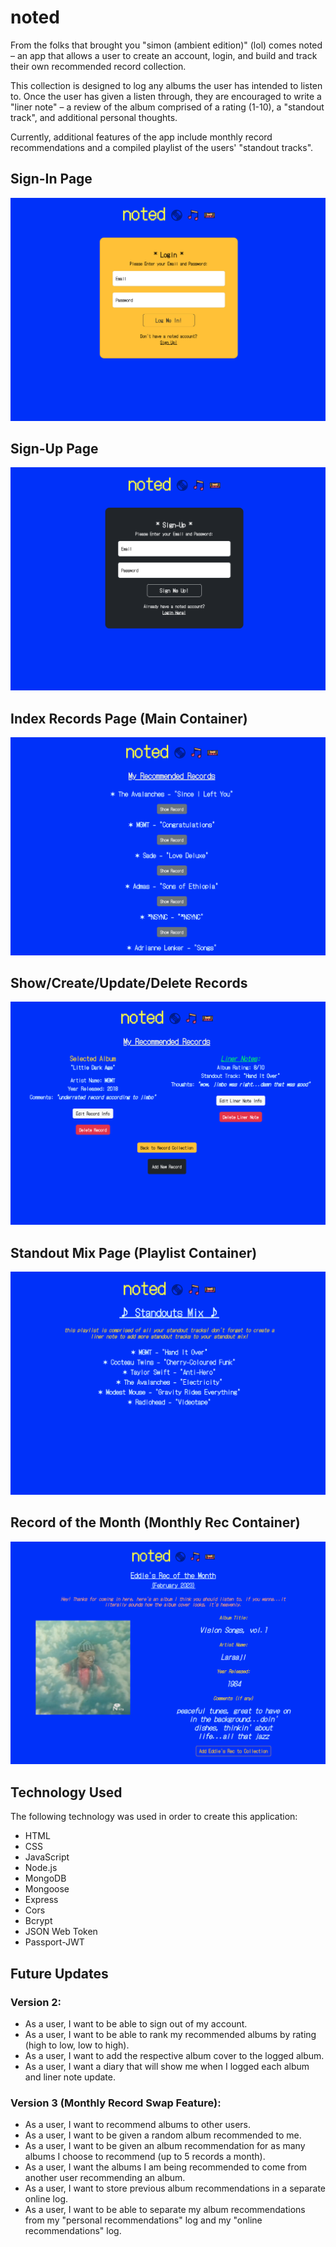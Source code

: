 # noted

From the folks that brought you "simon (ambient edition)" (lol) comes noted – an app that allows a user to create an account, login, and build and track their own recommended record collection. 

This collection is designed to log any albums the user has intended to listen to. Once the user has given a listen through, they are encouraged to write a "liner note" – a review of the album comprised of a rating (1-10), a "standout track", and additional personal thoughts. 

Currently, additional features of the app include monthly record recommendations and a compiled playlist of the users' "standout tracks".

## Sign-In Page

![Sign-In Page](/images/noted-login.png)

## Sign-Up Page

![Sign-Up Page](/images/noted-sign-up.png)

## Index Records Page (Main Container)

![Index Records Page](/images/noted-index-records.png)

## Show/Create/Update/Delete Records

![Show/Create/Update/Delete Records](/images/noted-show-create-update-delete.png)

## Standout Mix Page (Playlist Container)

![Standout Mix](/images/noted-mix.png)

## Record of the Month (Monthly Rec Container)

![Record of the Month](/images/noted-monthly-rec.png)

## Technology Used

The following technology was used in order to create this application:

* HTML
* CSS
* JavaScript
* Node.js
* MongoDB
* Mongoose
* Express
* Cors
* Bcrypt
* JSON Web Token
* Passport-JWT

## Future Updates

### Version 2:
- As a user, I want to be able to sign out of my account.
- As a user, I want to be able to rank my recommended albums by rating (high to low, low to high).
- As a user, I want to add the respective album cover to the logged album.
- As a user, I want a diary that will show me when I logged each album and liner note update.

### Version 3 (Monthly Record Swap Feature):
- As a user, I want to recommend albums to other users.
- As a user, I want to be given a random album recommended to me.
- As a user, I want to be given an album recommendation for as many albums I choose to recommend (up to 5 records a month).
- As a user, I want the albums I am being recommended to come from another user recommending an album.
- As a user, I want to store previous album recommendations in a separate online log.
- As a user, I want to be able to separate my album recommendations from my "personal recommendations" log and my "online recommendations" log.